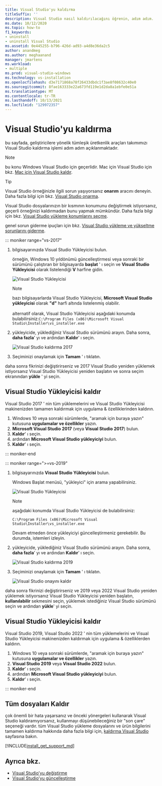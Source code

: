 ```yaml
---
title: Visual Studio'yu kaldırma
titleSuffix: ''
description: Visual Studio nasıl kaldırılacağını öğrenin, adım adım.
ms.date: 10/12/2020
ms.topic: how-to
f1_keywords:
- uninstall
- uninstall Visual Studio
ms.assetid: 0e445255-b796-426d-ad93-a4d8e36da2c5
author: anandmeg
ms.author: meghaanand
manager: jmartens
ms.workload:
- multiple
ms.prod: visual-studio-windows
ms.technology: vs-installation
ms.openlocfilehash: d3e7171868a78f26433dbdc1f3ae8f08632c40e0
ms.sourcegitcommit: 8fae163333e22a673fd119e1d2da8a1ebfe0e51a
ms.translationtype: MT
ms.contentlocale: tr-TR
ms.lasthandoff: 10/13/2021
ms.locfileid: "129972357"
---
```

# <a name="uninstall-visual-studio"></a>Visual Studio'yu kaldırma

bu sayfada, geliştiricilere yönelik tümleşik üretkenlik araçları takımımızı Visual Studio kaldırma işlemi adım adım açıklanmaktadır.

> [!NOTE]
> bu konu Windows Visual Studio için geçerlidir. Mac için Visual Studio için bkz. [Mac için Visual Studio kaldır](/visualstudio/mac/uninstall).

> [!TIP]
> Visual Studio örneğinizle ilgili sorun yaşıyorsanız **onarım** aracını deneyin. Daha fazla bilgi için bkz. [Visual Studio onarma](../install/repair-visual-studio.md). 
>
> Visual Studio dosyalarınızın bir kısmının konumunu değiştirmek istiyorsanız, geçerli örneğinizi kaldırmadan bunu yapmak mümkündür. Daha fazla bilgi için bkz. [Visual Studio yükleme konumlarını seçme](../install/change-installation-locations.md).
>
> genel sorun giderme ipuçları için bkz. [Visual Studio yükleme ve yükseltme sorunlarını giderme](../install/troubleshooting-installation-issues.md).

::: moniker range="vs-2017"

1. bilgisayarınızda Visual Studio Yükleyicisi bulun.

     örneğin, Windows 10 yıldönümü güncelleştirmesi veya sonraki bir sürümünü çalıştıran bir bilgisayarda **başlat** ' ı seçin ve **Visual Studio Yükleyicisi** olarak listelendiği **V** harfine gidin.

     ![Visual Studio Yükleyicisi](media/locate-the-visual-studio-installer.png "Microsoft Visual Studio yükleyicisini bulun")

   > [!NOTE]
   > bazı bilgisayarlarda Visual Studio Yükleyicisi, **Microsoft Visual Studio yükleyicisi** olarak **"d"** harfi altında listelenmiş olabilir.<br/><br/> alternatif olarak, Visual Studio Yükleyicisi aşağıdaki konumda bulabilirsiniz:`C:\Program Files (x86)\Microsoft Visual Studio\Installer\vs_installer.exe`

1. yükleyicide, yüklediğiniz Visual Studio sürümünü arayın. Daha sonra, **daha fazla**' yı ve ardından **Kaldır**' ı seçin.

     ![Visual Studio kaldırma 2017](media/uninstall-visual-studio.png "Visual Studio kaldırma 2017")

1. Seçiminizi onaylamak için **Tamam** ' ı tıklatın.

daha sonra fikrinizi değiştirirseniz ve 2017 Visual Studio yeniden yüklemek istiyorsanız Visual Studio Yükleyicisi yeniden başlatın ve sonra seçim ekranından **yükle** ' yi seçin.

## <a name="uninstall-visual-studio-installer"></a>Visual Studio Yükleyicisi kaldır

Visual Studio 2017 ' nin tüm yüklemelerini ve Visual Studio Yükleyicisi makinenizden tamamen kaldırmak için uygulama & özelliklerinden kaldırın.

1. Windows 10 veya sonraki sürümlerde, "aramak için buraya yazın" kutusuna **uygulamalar ve özellikler** yazın.
1. **Microsoft Visual Studio 2017** (veya **Visual Studio 2017**) bulun.
1. **Kaldır**' ı seçin.
1. ardından **Microsoft Visual Studio yükleyiciyi** bulun.
1. **Kaldır**' ı seçin.

::: moniker-end

::: moniker range=">=vs-2019"

1. bilgisayarınızda **Visual Studio Yükleyicisi** bulun.

     Windows Başlat menüsü, "yükleyici" için arama yapabilirsiniz.

     ![Visual Studio Yükleyicisi](media/vs-2019/visual-studio-installer.png "Visual Studio Yükleyicisi arayın")

     > [!NOTE]
     > aşağıdaki konumda Visual Studio Yükleyicisi de bulabilirsiniz:
     >
     > `C:\Program Files (x86)\Microsoft Visual Studio\Installer\vs_installer.exe`

    Devam etmeden önce yükleyiciyi güncelleştirmeniz gerekebilir. Bu durumda, istemleri izleyin.

1. yükleyicide, yüklediğiniz Visual Studio sürümünü arayın. Daha sonra, **daha fazla**' yı ve ardından **Kaldır**' ı seçin.

     ![Visual Studio kaldırma 2019](media/vs-2019/vs-installer-uninstall.png "Visual Studio kaldırma 2019")

1. Seçiminizi onaylamak için **Tamam** ' ı tıklatın.

     ![Visual Studio onayını kaldır](media/vs-2019/uninstall-visualstudio-confirm.png "2019 Visual Studio kaldırmak istediğinizi onaylayın")

daha sonra fikrinizi değiştirirseniz ve 2019 veya 2022 Visual Studio yeniden yüklemek istiyorsanız Visual Studio Yükleyicisi yeniden başlatın, **kullanılabilir** sekmesini seçin, yüklemek istediğiniz Visual Studio sürümünü seçin ve ardından **yükle**' yi seçin.

## <a name="uninstall-visual-studio-installer"></a>Visual Studio Yükleyicisi kaldır

Visual Studio 2019, Visual Studio 2022 ' nin tüm yüklemelerini ve Visual Studio Yükleyicisi makinenizden kaldırmak için uygulama & özelliklerden kaldırın.

1. Windows 10 veya sonraki sürümlerde, "aramak için buraya yazın" kutusuna **uygulamalar ve özellikler** yazın.
1. **Visual Studio 2019** veya **Visual Studio 2022** bulun.
1. **Kaldır**' ı seçin.
1. ardından **Microsoft Visual Studio yükleyiciyi** bulun.
1. **Kaldır**' ı seçin.

::: moniker-end

## <a name="remove-all-files"></a>Tüm dosyaları Kaldır

çok önemli bir hata yaşarsanız ve önceki yönergeleri kullanarak Visual Studio kaldıramıyorsanız, kullanmayı düşünebileceğiniz bir "son çare" seçeneği vardır. tüm Visual Studio yükleme dosyalarını ve ürün bilgilerini tamamen kaldırma hakkında daha fazla bilgi için, [kaldırma Visual Studio](remove-visual-studio.md) sayfasına bakın.

[!INCLUDE[install_get_support_md](includes/install_get_support_md.md)]

## <a name="see-also"></a>Ayrıca bkz.

* [Visual Studio’yu değiştirme](modify-visual-studio.md)
* [Visual Studio’yu güncelleştirme](update-visual-studio.md)
